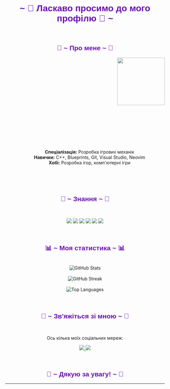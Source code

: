 <body>
  <center>
    <h1 style="font-family: 'Arial', sans-serif; color: #6a0dad;" align="center">~ 💖 Ласкаво просимо до мого профілю 💖 ~</h1>
    <br>
    <div align="center">
      <h2 style="font-family: 'Arial', sans-serif; color: #6a0dad;" align="center">🦊 ~ Про мене ~ 🦊</h2>
      <div align="center">
        <img src="https://64.media.tumblr.com/e1f1c97123ae217eb731500e502e0083/tumblr_n9dxcikmIU1qc9zfzo7_r1_250.gif" align="right" width="150">
      </div>
     <ul style="list-style-type: none;">
  <li style="margin-left: 100000000000px;"><b>    Ім'я:</b> Стас Гречанюк</li>
  <li style="margin-left: 5px;"><b>    Спеціалізація:</b> Розробка ігрових механік</li>
  <li style="margin-left: 5px;"><b>    Навички:</b> C++, Blueprints, Git, Visual Studio, Neovim</li>
  <li style="margin-left: 5px;"><b>    Хобі:</b> Розробка ігор, комп'ютерні ігри</li>
</ul>
      <br><br><br>
    </div>
    <div>
      <h2 style="font-family: 'Arial', sans-serif; color: #6a0dad;" align="center">📇 ~ Знання ~ 📇</h2>
      <br>
      <p align="center">
        <img src="https://img.shields.io/badge/C++-00599C?style=for-the-badge&logo=c%2B%2B&logoColor=white" />
        <img src="https://img.shields.io/badge/Unreal%20Engine-0E1128?style=for-the-badge&logo=unreal-engine&logoColor=white" />
        <img src="https://img.shields.io/badge/Blueprints-5C6BC0?style=for-the-badge&logo=unreal-engine&logoColor=white" />
        <img src="https://img.shields.io/badge/Visual%20Studio-5C2D91?style=for-the-badge&logo=visual-studio&logoColor=white" />
        <img src="https://img.shields.io/badge/Neovim-57A143?style=for-the-badge&logo=neovim&logoColor=white" />
        <img src="https://img.shields.io/badge/Git-F05032?style=for-the-badge&logo=git&logoColor=white" />
      </p>
      <br>
    </div>
    <div>
      <h2 style="font-family: 'Arial', sans-serif; color: #6a0dad;" align="center">📊 ~ Моя статистика ~ 📊</h2>
      <br>
      <div align="center">
        <img src="https://github-readme-stats.vercel.app/api?username=SplyZzZ&show_icons=true&theme=radical" alt="GitHub Stats" />
        <br><br>
        <img src="https://github-readme-streak-stats.herokuapp.com?user=SplyZzZ&theme=radical" alt="GitHub Streak" />
        <br><br>
        <img src="https://github-readme-stats.vercel.app/api/top-langs/?username=SplyZzZ&layout=compact&theme=radical" alt="Top Languages" />
      </div>
      <br>
    </div>
    <br>
    <div>
      <h2 style="font-family: 'Arial', sans-serif; color: #6a0dad;" align="center">📝 ~ Зв'яжіться зі мною ~ 📝</h2>
      <br>
      <p align="center">Ось кілька моїх соціальних мереж:</p>
      <p align="center">
        <a href="https://discord.com/users/splyzzz_" target="_blank">
          <img src="https://img.shields.io/badge/Discord-%237289DA.svg?&style=for-the-badge&logo=discord&logoColor=white"/>
        </a>
        <a href="https://t.me/spluzz" target="_blank">
          <img src="https://img.shields.io/badge/Telegram-%231DA1F2.svg?&style=for-the-badge&logo=telegram&logoColor=white"/>
        </a>
      </p>
    </div>
    <br>
    <div>
      <h2 style="font-family: 'Arial', sans-serif; color: #6a0dad;" align="center">💖 ~ Дякую за увагу! ~ 💖</h2>
      <hr>
    </div>
  </center>
</body>
